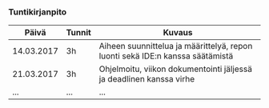 ### Tuntikirjanpito
Päivä | Tunnit | Kuvaus
--------------- | ----- | ------
14.03.2017 | 3h | Aiheen suunnittelua ja määrittelyä, repon luonti sekä IDE:n kanssa säätämistä
21.03.2017 | 3h | Ohjelmoitu, viikon dokumentointi jäljessä ja deadlinen kanssa virhe
... | ... | ...
